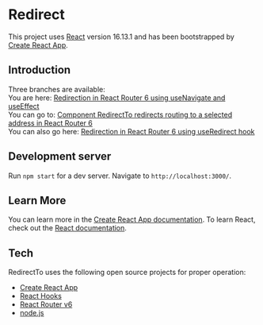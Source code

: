 # Redirect
This project uses [React](https://github.com/facebook/react) version 16.13.1 and has been bootstrapped by [Create React App](https://github.com/facebook/create-react-app).
## Introduction
Three branches are available:  
You are here: [Redirection in React Router 6 using useNavigate and useEffect](https://github.com/anmk/redirect/tree/redirect)  
You can go to: [Component RedirectTo redirects routing to a selected address in React Router 6](https://github.com/anmk/redirect/tree/redirect_to_component)  
You can also go here: [Redirection in React Router 6 using useRedirect hook](https://github.com/anmk/redirect/tree/use_redirect_hook)
## Development server
Run `npm start` for a dev server. Navigate to `http://localhost:3000/`.
## Learn More
You can learn more in the [Create React App documentation](https://facebook.github.io/create-react-app/docs/getting-started).
To learn React, check out the [React documentation](https://reactjs.org/).
## Tech
RedirectTo uses the following open source projects for proper operation:
* [Create React App](https://create-react-app.dev/)
* [React Hooks](https://reactjs.org/docs/hooks-intro.html)
* [React Router v6](https://reacttraining.com/blog/react-router-v6-pre/)
* [node.js](https://nodejs.org/en/)
